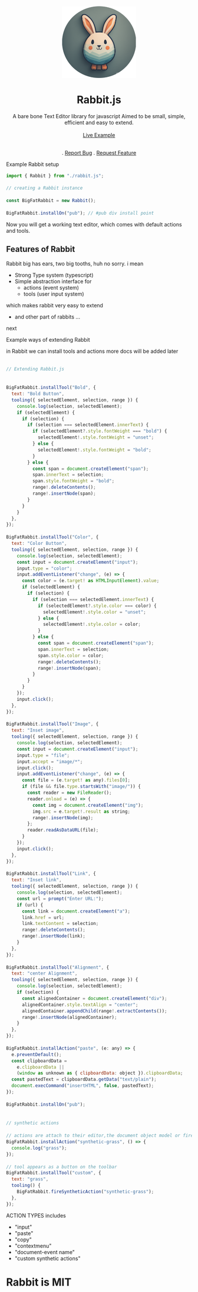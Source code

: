 <br/>
<p align="center">
  <a href="https://github.com/fridaycandour/rabbit">
<img src="./src/rabbit.png" width='200' >
</img>
  </a>

  <h1 align="center">Rabbit.js</h1>

  <p align="center">
A bare bone Text Editor library for javascript
Aimed to be small, simple, efficient and easy to extend.
    <br/>
    <br/>
    <a href="https://fridaycandour.github.io/Rabbit/index.html" align="center">
    Live Example
    </a>
    <br/> 
    <br/>
 <div align="center">
    .
    <a href="https://github.com/fridaycandour/cradova/issues">Report Bug</a>
    .
    <a href="https://github.com/fridaycandour/cradova/issues">Request Feature</a>
</div>
  </p>
</p>
 
Example Rabbit setup

```js
import { Rabbit } from "./rabbit.js";

// creating a Rabbit instance

const BigFatRabbit = new Rabbit();

BigFatRabbit.installOn("pub"); // #pub div install point
```

Now you will get a working text editor, which comes with default actions and tools.

## Features of Rabbit

Rabbit big has ears, two big tooths, huh no sorry. i mean

- Strong Type system (typescript)
- Simple abstraction interface for
  - actions (event system)
  - tools (user input system)

which makes rabbit very easy to extend

- and other part of rabbits ...

next

Example ways of extending Rabbit

in Rabbit we can install tools and actions
more docs will be added later

```js

// Extending Rabbit.js


BigFatRabbit.installTool("Bold", {
  text: "Bold Button",
  tooling({ selectedElement, selection, range }) {
    console.log(selection, selectedElement);
    if (selectedElement) {
      if (selection) {
        if (selection === selectedElement.innerText) {
          if (selectedElement?.style.fontWeight === "bold") {
            selectedElement!.style.fontWeight = "unset";
          } else {
            selectedElement!.style.fontWeight = "bold";
          }
        } else {
          const span = document.createElement("span");
          span.innerText = selection;
          span.style.fontWeight = "bold";
          range!.deleteContents();
          range!.insertNode(span);
        }
      }
    }
  },
});

BigFatRabbit.installTool("Color", {
  text: "Color Button",
  tooling({ selectedElement, selection, range }) {
    console.log(selection, selectedElement);
    const input = document.createElement("input");
    input.type = "color";
    input.addEventListener("change", (e) => {
      const color = (e.target! as HTMLInputElement).value;
      if (selectedElement) {
        if (selection) {
          if (selection === selectedElement.innerText) {
            if (selectedElement?.style.color === color) {
              selectedElement!.style.color = "unset";
            } else {
              selectedElement!.style.color = color;
            }
          } else {
            const span = document.createElement("span");
            span.innerText = selection;
            span.style.color = color;
            range!.deleteContents();
            range!.insertNode(span);
          }
        }
      }
    });
    input.click();
  },
});

BigFatRabbit.installTool("Image", {
  text: "Inset image",
  tooling({ selectedElement, selection, range }) {
    console.log(selection, selectedElement);
    const input = document.createElement("input");
    input.type = "file";
    input.accept = "image/*";
    input.click();
    input.addEventListener("change", (e) => {
      const file = (e.target! as any).files[0];
      if (file && file.type.startsWith("image/")) {
        const reader = new FileReader();
        reader.onload = (e) => {
          const img = document.createElement("img");
          img.src = e.target!.result as string;
          range!.insertNode(img);
        };
        reader.readAsDataURL(file);
      }
    });
    input.click();
  },
});

BigFatRabbit.installTool("Link", {
  text: "Inset link",
  tooling({ selectedElement, selection, range }) {
    console.log(selection, selectedElement);
    const url = prompt("Enter URL:");
    if (url) {
      const link = document.createElement("a");
      link.href = url;
      link.textContent = selection;
      range!.deleteContents();
      range!.insertNode(link);
    }
  },
});

BigFatRabbit.installTool("Alignment", {
  text: "center Alignment",
  tooling({ selectedElement, selection, range }) {
    console.log(selection, selectedElement);
    if (selection) {
      const alignedContainer = document.createElement("div");
      alignedContainer.style.textAlign = "center";
      alignedContainer.appendChild(range!.extractContents());
      range!.insertNode(alignedContainer);
    }
  },
});

BigFatRabbit.installAction("paste", (e: any) => {
  e.preventDefault();
  const clipboardData =
    e.clipboardData ||
    (window as unknown as { clipboardData: object }).clipboardData;
  const pastedText = clipboardData.getData("text/plain");
  document.execCommand("insertHTML", false, pastedText);
});

BigFatRabbit.installOn("pub");


// synthetic actions

// actions are attach to their editor,the document object model or fired synthetically
BigFatRabbit.installAction("synthetic-grass", () => {
  console.log("grass");
});

// tool appears as a button on the toolbar
BigFatRabbit.installTool("custom", {
  text: "grass",
  tooling() {
    BigFatRabbit.fireSyntheticAction("synthetic-grass");
  },
});
```

ACTION TYPES includes

- "input"
- "paste"
- "copy"
- "contextmenu"
- "document-event name"
- "custom synthetic actions"

# Rabbit is MIT
